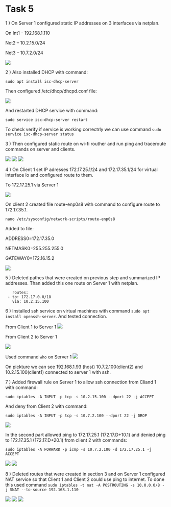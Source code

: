 # Task 5

1 ) On Server 1 configured static IP addresses on 3 interfaces via netplan.

On Int1 - 192.168.1.110

Net2 – 10.2.15.0/24

Net3 – 10.7.2.0/24



<img src="images/srv-1-netplan.jpg">

2 ) Also installed DHCP with command:

``sudo apt install isc-dhcp-server``

Then configured /etc/dhcp/dhcpd.conf file:

<img src="images/dhcpd.conf.jpg">

And restarted DHCP service with command:

``sudo service isc-dhcp-server restart``

To check verify if service is working correctrly we can use command ``sudo service isc-dhcp-server status``

3 ) Then configured static route on wi-fi routher and run ping and traceroute commands on server and clients.

<img src="images/ping-from-server.jpg">

<img src="images/ping-client1.jpg">

<img src="images/ping-client2.jpg">

4 ) On Client 1 set IP adresses 172.17.25.1/24 and 172.17.35.1/24 for virtual interface lo and configured route to them.

To 172.17.25.1 via Server 1

<img src="images/trace-client2-lo1.jpg">

On client 2 created file route-enp0s8 with command  to configure route to 172.17.35.1.

``nano /etc/sysconfig/network-scripts/route-enp0s8``

Added to file:

ADDRESS0=172.17.35.0

NETMASK0=255.255.255.0

GATEWAY0=172.16.15.2

<img src="images/trace-client2-lo2.jpg">

5 ) Deleted pathes that were created on previous step and summarized IP addresses. Than added this one route on Server 1 with netplan.

       routes:
     - to: 172.17.0.0/18
       via: 10.2.15.100

6 ) Installed ssh service on virtual machines with command ``sudo apt install openssh-server``. And tested connection.

From Client 1 to Server 1
<img src="images/client1-to-server1.jpg">

From Client 2 to Server 1

<img src="images/client2-to-server1.jpg">

Used command ``who`` on Server 1
<img src="images/who-server1.jpg">

On pickture we can see 192.168.1.93 (host) 10.7.2.100(client2) and 10.2.15.100(client1) connected to server 1 with ssh.

7 ) Added firewall rule on Server 1 to allow ssh connection from Cliand 1 with command:

``sudo iptables -A INPUT -p tcp -s 10.2.15.100 --dport 22 -j ACCEPT``

And deny from Client 2 with command:

``sudo iptables -A INPUT -p tcp -s 10.7.2.100 --dport 22 -j DROP``

<img src="images/iptables1.jpg">

In the second part allowed ping to 172.17.25.1 (172.17.D+10.1) and denied ping to 172.17.35.1 (172.17.D+20.1) from client 2 with commands:

``sudo iptables -A FORWARD -p icmp -s 10.7.2.100 -d 172.17.25.1 -j ACCEPT``

<img src="images/iptables2.jpg">

<img src="images/client2-ping-cl1.jpg">

8 ) Deleted routes that were created in section 3 and on Server 1 configured NAT service so that Client 1 and Client 2 could use ping to internet. To done this used command ``sudo iptables -t nat -A POSTROUTING -s 10.0.0.0/8 -j SNAT --to-source 192.168.1.110``

<img src="images/iptables3.jpg">

<img src="images/ping-cl1-internet.jpg">
<img src="images/ping-cl2-internet.jpg">